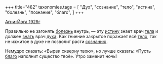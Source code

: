 +++
title="482"
taxonomies.tags = [
 "Дух",
 "сознание",
 "тело",
 "истина",
 "болезнь",
 "познание",
 "благо",
]
+++

[Агни-Йога 1929г](/agni/1929)

Правильно не загонять [болезнь](/tags/болезнь) внутрь, — эту [истину](/tags/истина) знает врач [тела](/tags/[тело](/tags/тело)) и должен [знать](/tags/познание) врач [духа](/tags/Дух). Как гниение закрытое поражает всё [тело](/tags/тело), так не изжитое в духе не позволит расти [сознанию](/tags/сознание).   

Немудро сказать: «Вырви скверну твою», но лучше сказать: «Пусть [благо](/tags/благо) наполнит существо твоё». Утро заменит ночь!